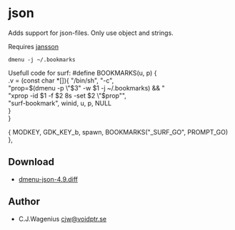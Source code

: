 json
=======
Adds support for json-files. Only use object and strings.

Requires [jansson](http://www.digip.org/jansson/)

`dmenu -j ~/.bookmarks`

Usefull code for surf:
   #define BOOKMARKS(u, p) { \
           .v = (const char *[]){ "/bin/sh", "-c", \
                   "prop=$(dmenu -p \"$3\" -w $1 -j ~/.bookmarks) && " \
                   "xprop -id $1 -f $2 8s -set $2 \"$prop\"", \
                   "surf-bookmark", winid, u, p, NULL \
           } \
   }
   
   { MODKEY,                GDK_KEY_b,      spawn,      BOOKMARKS("_SURF_GO", PROMPT_GO) },


Download
--------
* [dmenu-json-4.9.diff](dmenu-json-4.9.diff)

Author
------
* C.J.Wagenius <cjw@voidptr.se>
